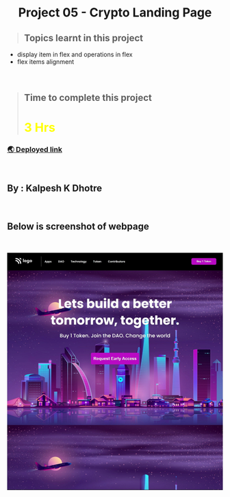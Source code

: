 # <center>**Project 05 - Crypto Landing Page**</center>


> ## Topics learnt in this project
- display item in flex and operations in flex
- flex items alignment 
<br><br><br>

> ## Time to complete this project 
> # <font color="Yellow">**3 Hrs**</font>

### [🌏 Deployed link](https://kd-project-05.netlify.app/)
<br>

## **By : Kalpesh K Dhotre**
<br>

## Below is screenshot of webpage 
<br>

![Screenshot of project 1](./screenshot1.jpeg)